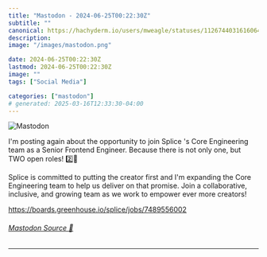 ```yaml
---
title: "Mastodon - 2024-06-25T00:22:30Z"
subtitle: ""
canonical: https://hachyderm.io/users/mweagle/statuses/112674403161606413
description:
image: "/images/mastodon.png"

date: 2024-06-25T00:22:30Z
lastmod: 2024-06-25T00:22:30Z
image: ""
tags: ["Social Media"]

categories: ["mastodon"]
# generated: 2025-03-16T12:33:30-04:00
---
```

![Mastodon](/images/mastodon.png)

<p>I&#39;m posting again about the opportunity to join Splice &#39;s Core Engineering team as a Senior Frontend Engineer. Because there is not only one, but TWO open roles! 2️⃣🎉</p><p>Splice is committed to putting the creator first and I&#39;m expanding the Core Engineering team to help us deliver on that promise. Join a collaborative, inclusive, and growing team as we work to empower ever more creators!</p><p><a href="https://boards.greenhouse.io/splice/jobs/7489556002" target="_blank" rel="nofollow noopener noreferrer" translate="no"><span class="invisible">https://</span><span class="ellipsis">boards.greenhouse.io/splice/jo</span><span class="invisible">bs/7489556002</span></a></p>


###### [Mastodon Source 🐘](https://hachyderm.io/@mweagle/112674403161606413)

___
